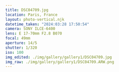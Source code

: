 ```yaml
---
title: DSC04709.jpg
location: Paris, France
layout: photo-vertical.njk
datetime_taken: "2024:03:28 17:50:54"
camera: SONY ILCE-6400
lens: E 17-70mm F2.8 B070
focal: 49mm
aperture: 14/5
shutter: 1/320
iso: 100
img_edited: ./img/gallery/gallery1/DSC04709.jpg
img_raw: ./img/gallery/gallery1/DSC04709.ARW.png
---
```

